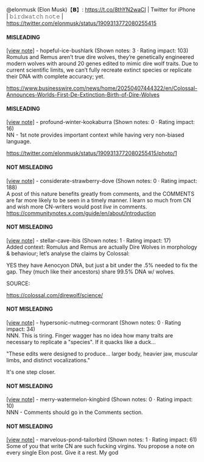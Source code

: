 @elonmusk (Elon Musk)【𝗕】: https://t.co/8thYN2waCI | Twitter for iPhone | 𝚋𝚒𝚛𝚍𝚠𝚊𝚝𝚌𝚑 𝚗𝚘𝚝𝚎 | https://twitter.com/elonmusk/status/1909313772080255415

#### MISLEADING

[[view note]](https://x.com/i/birdwatch/n/1909324572731883842) - hopeful-ice-bushlark (Shown notes: 3 · Rating impact: 103)\
Romulus and Remus aren’t true dire wolves, they’re genetically engineered modern wolves with around 20 genes edited to mimic dire wolf traits. Due to current scientific limits, we can’t fully recreate extinct species or replicate their DNA with complete accuracy; yet. 

https://www.businesswire.com/news/home/20250407444322/en/Colossal-Announces-Worlds-First-De-Extinction-Birth-of-Dire-Wolves

#### MISLEADING

[[view note]](https://x.com/i/birdwatch/n/1909384998576439792) - profound-winter-kookaburra (Shown notes: 0 · Rating impact: 16)\
NN - 1st note provides important context while having very non-biased language. 

https://twitter.com/elonmusk/status/1909313772080255415/photo/1

#### NOT MISLEADING

[[view note]](https://x.com/i/birdwatch/n/1909432605742899456) - considerate-strawberry-dove (Shown notes: 0 · Rating impact: 188)\
 A post of this nature benefits greatly from comments, and the COMMENTS are far more likely to be seen in a timely manner. 
  I learn so much from CN and wish more CN-writers would post *live* in comments.  https://communitynotes.x.com/guide/en/about/introduction

#### NOT MISLEADING

[[view note]](https://x.com/i/birdwatch/n/1909410818145317128) - stellar-cave-ibis (Shown notes: 1 · Rating impact: 17)\
Added context: Romulus and Remus are actually Dire Wolves in morphology & behaviour; let’s analyse the claims by Colossal:

YES they have Aenocyon DNA, but just a bit under the .5% needed to fix the gap. They (much like their ancestors) share 99.5% DNA w/ wolves.

SOURCE:

https://colossal.com/direwolf/science/

#### NOT MISLEADING

[[view note]](https://x.com/i/birdwatch/n/1909409582163820850) - hypersonic-nutmeg-cormorant (Shown notes: 0 · Rating impact: 34)\
NNN. This is tiring. Finger wagger has no idea how many traits are necessary to replicate a "species". If it quacks like a duck...

"These edits were designed to produce... larger body, heavier jaw, muscular limbs, and distinct vocalizations."

It's one step closer.

#### NOT MISLEADING

[[view note]](https://x.com/i/birdwatch/n/1909328074086224237) - merry-watermelon-kingbird (Shown notes: 0 · Rating impact: 10)\
NNN - Comments should go in the Comments section. 

#### NOT MISLEADING

[[view note]](https://x.com/i/birdwatch/n/1909326872585941046) - marvelous-pond-tailorbird (Shown notes: 1 · Rating impact: 61)\
Some of you that write CN are such fucking virgins. You propose a note on every single Elon post. Give it a rest. My god
